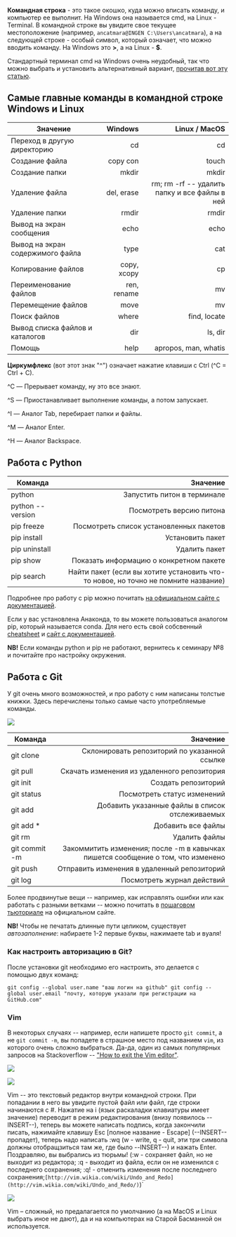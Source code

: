 **Командная строка** - это такое окошко, куда можно вписать команду, и компьютер ее выполнит. На Windows она называется cmd, на Linux - Terminal. В командной строке вы увидите свое текущее местоположение (например, `ancatmara@INGEN C:\Users\ancatmara`), а на следующей строке - особый символ, который означает, что можно вводить команду. На Windows это **>**, а на Linux - **$**. 

Стандартный терминал cmd на Windows очень неудобный, так что можно выбрать и установить альтернативный вариант, [прочитав вот эту статью](https://habrahabr.ru/post/164687/).

## Самые главные команды в командной строке Windows и Linux

|  Значение      | Windows        | Linux / MacOS |
| ------------- |-------------:| -----:|
| Переход в другую директорию     | cd | cd |
| Создание файла    | copy con     | touch|
| Создание папки | mkdir  |  mkdir |
| Удаление файла | del, erase | rm; rm -rf -- удалить папку и все файлы в ней |
| Удаление папки    | rmdir      |   rmdir |
| Вывод на экран сообщения | echo   |  echo |
| Вывод на экран содержимого файла | type  | cat|
| Копирование файлов     | copy, xcopy | cp |
| Переименование файлов   | ren, rename      |  mv |
| Перемещение файлов   | move  |  mv |
| Поиск файлов | where     |   find, locate |
| Вывод списка файлов и каталогов| dir |  ls, dir |
| Помощь |   help  |  apropos, man, whatis  |


**Циркумфлекс** (вот этот знак "^") означает нажатие клавиши с Ctrl (^C = Ctrl + C).

^C — Прерывает команду, ну это все знают.

^S — Приостанавливает выполнение команды, а потом запускает.

^I — Аналог Tab, перебирает папки и файлы.

^M — Аналог Enter.

^H — Аналог Backspace.

## Работа с Python

|Команда| Значение|
|-------| -------:|
|python| Запустить питон в терминале |
|python --version| Посмотреть версию питона|
|pip freeze| Посмотреть список установленных пакетов|
|pip install| Установить пакет|
|pip uninstall| Удалить пакет|
|pip show| Показать информацию о конкретном пакете|
|pip search| Найти пакет (если вы хотите установить что-то новое, но точно не помните название)|

Подробнее про работу с pip можно почитать [на официальном сайте с документацией](https://pip.pypa.io/en/stable/).

Если у вас установлена Анаконда, то вы можете пользоваться аналогом pip, который называется conda. Для него есть свой собсвенный [cheatsheet](https://conda.io/docs/_downloads/conda-cheatsheet.pdf) и [сайт с документацией](https://conda.io/docs/index.html).

**NB!** Если команды python и pip не работают, вернитесь к семинару №8 и почитайте про настройку окружения.

## Работа с Git

У git очень много возможностей, и про работу с ним написаны толстые книжки. Здесь перечислены только самые часто употребляемые команды.

![](https://raw.githubusercontent.com/thepracticaldev/orly-full-res/master/memorizingsixgitcommands-big.png=250x)

|Команда| Значение|
|-------| -------:|
|git clone| Склонировать репозиторий по указанной ссылке|
|git pull| Скачать изменения из удаленного репозитория|
|git init| Создать репозиторий |
|git status| Посмотреть статус изменений|
|git add| Добавить указанные файлы в список отслеживаемых|
|git add \*| Добавить все файлы|
|git rm| Удалить файлы|
|git commit -m| Закоммитить изменения; после -m в кавычках пишется сообщение о том, что изменено|
|git push| Отправить изменения в удаленный репозиторий|
|git log| Посмотреть журнал действий|

Более продвинутые вещи -- например, как исправлять ошибки или как работать с разными ветками -- можно почитать в [пошаговом тьюториале](https://git-scm.com/book/en/v1/Git-Basics-Undoing-Things) на официальном сайте.

**NB!** Чтобы не печатать длинные пути целиком, существует *автозаполнение*: набираете 1-2 первые буквы, нажимаете tab и вуаля!

### Как настроить авторизацию в Git?

После установки git необходимо его настроить, это делается с помощью двух команд:

`git config --global user.name "ваш логин на github"
git config --global user.email "почту, которую указали при регистрации на GitHub.com"`

### Vim

В некоторых случаях -- например, если напишете просто `git commit`, а не `git commit -m`, вы попадете в страшное место под названием `vim`, из которого очень сложно выбраться. Да-да, один из самых популярных запросов на Stackoverflow -- ["How to exit the Vim editor"](https://stackoverflow.com/questions/11828270/how-to-exit-the-vim-editor). 

![](https://zgab33vy595fw5zq-zippykid.netdna-ssl.com/wp-content/uploads/2017/05/practicaldev-1-457x600.jpg)

![](https://zgab33vy595fw5zq-zippykid.netdna-ssl.com/wp-content/uploads/2017/05/meme.jpeg)

Vim -- это текстовый редактор внутри командной строки. При попадании в него вы увидите пустой файл или файл, где строки начинаются с #. Нажатие на i (язык раскаладки клавиатуры имеет значение) переводит в режим редактирования (внизу появилось --INSERT--), теперь вы можете написать подпись, когда закончили писать, нажимайте клавишу Esc [полное название - Escape] (--INSERT-- пропадет), теперь надо написать :wq (w - write, q - quit, эти три символа должны отобращзиться там же, где было --INSERT--) и нажать Enter. Поздравляю, вы выбрались из тюрьмы! (:w - сохраняет файл, но не выходит из редактора; :q - выходит из файла, если он не изменился с последнего сохранения; :q! - отменить изменения после последнего сохранения;` [http://vim.wikia.com/wiki/Undo_and_Redo](http://vim.wikia.com/wiki/Undo_and_Redo/) `)` 

![](https://i.imgflip.com/1pw00c.jpg)

Vim – сложный, но предалагается по умолчанию (а на MacOS и Linux выбрать иное не дают), да и на компьютерах на Старой Басманной он используется.
